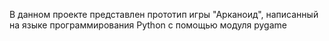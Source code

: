 В данном проекте представлен прототип игры "Арканоид", написанный на языке программирования Python с помощью модуля pygame
